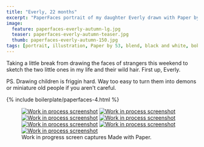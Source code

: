 ```yaml
---
title: "Everly, 22 months"
excerpt: "PaperFaces portrait of my daughter Everly drawn with Paper by 53 on an iPad."
image: 
  feature: paperfaces-everly-autumn-lg.jpg
  teaser: paperfaces-everly-autumn-teaser.jpg
  thumb: paperfaces-everly-autumn-150.jpg
tags: [portrait, illustration, Paper by 53, blend, black and white, bokeh, twins]
---
```


Taking a little break from drawing the faces of strangers this weekend to sketch the two little ones in my life and their wild hair. First up, Everly.

PS. Drawing children is friggin hard. Way too easy to turn them into demons or miniature old people if you aren't careful.

{% include boilerplate/paperfaces-4.html %}

<figure class="third">
  <a href="{{ site.url }}/assets/images/paperfaces-everly-autumn-process-1-lg.jpg"><img src="{{ site.url }}/assets/images/paperfaces-everly-autumn-process-1-600.jpg" alt="Work in process screenshot"></a>
  <a href="{{ site.url }}/assets/images/paperfaces-everly-autumn-process-2-lg.jpg"><img src="{{ site.url }}/assets/images/paperfaces-everly-autumn-process-2-600.jpg" alt="Work in process screenshot"></a>
  <a href="{{ site.url }}/assets/images/paperfaces-everly-autumn-process-3-lg.jpg"><img src="{{ site.url }}/assets/images/paperfaces-everly-autumn-process-3-600.jpg" alt="Work in process screenshot"></a>
  <a href="{{ site.url }}/assets/images/paperfaces-everly-autumn-process-4-lg.jpg"><img src="{{ site.url }}/assets/images/paperfaces-everly-autumn-process-4-600.jpg" alt="Work in process screenshot"></a>
  <a href="{{ site.url }}/assets/images/paperfaces-everly-autumn-process-5-lg.jpg"><img src="{{ site.url }}/assets/images/paperfaces-everly-autumn-process-5-600.jpg" alt="Work in process screenshot"></a>
  <a href="{{ site.url }}/assets/images/paperfaces-everly-autumn-process-6-lg.jpg"><img src="{{ site.url }}/assets/images/paperfaces-everly-autumn-process-6-600.jpg" alt="Work in process screenshot"></a>
  <a href="{{ site.url }}/assets/images/paperfaces-everly-autumn-process-7-lg.jpg"><img src="{{ site.url }}/assets/images/paperfaces-everly-autumn-process-7-600.jpg" alt="Work in process screenshot"></a>
  <figcaption>Work in progress screen captures Made with Paper.</figcaption>
</figure>
